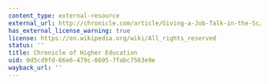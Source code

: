 ```yaml
---
content_type: external-resource
external_url: http://chronicle.com/article/Giving-a-Job-Talk-in-the-Sc/45375/
has_external_license_warning: true
license: https://en.wikipedia.org/wiki/All_rights_reserved
status: ''
title: Chronicle of Higher Education
uid: 0d5cd9fd-66e6-479c-8605-7fabc7563e9e
wayback_url: ''
---
```

